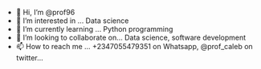 - 👋 Hi, I’m @prof96
- 👀 I’m interested in ... Data science
- 🌱 I’m currently learning ... Python programming
- 💞️ I’m looking to collaborate on... Data science, software development
- 📫 How to reach me ... +2347055479351 on Whatsapp, @prof_caleb on twitter...

<!---
prof96/prof96 is a ✨ special ✨ repository because its `README.md` (this file) appears on your GitHub profile.
You can click the Preview link to take a look at your changes.
--->
